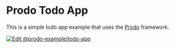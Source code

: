 # Prodo Todo App

This is a simple todo app example that uses the [Prodo](https://prodo.dev) framework.

[![Edit @prodo-example/todo-app](https://codesandbox.io/static/img/play-codesandbox.svg)](https://codesandbox.io/s/github/prodo-ai/prodo/tree/master/examples/todo-app?fontsize=14&module=%2Fsrc%2FApp.tsx)

